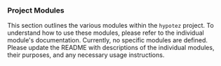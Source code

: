 ### Project Modules

This section outlines the various modules within the `hypotez` project.  To understand how to use these modules, please refer to the individual module's documentation.  Currently, no specific modules are defined.  Please update the README with descriptions of the individual modules, their purposes, and any necessary usage instructions.